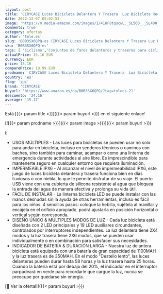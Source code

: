 ```yaml
---
layout: post
title: 'CIRYCASE Luces Bicicleta Delantera Y Trasera  Luz Bicicleta Recargable USB Súper Brillante  IPX6 Impermeable Luces para Bicicletas para Montar Noche/Acampar  8+12 Iluminación Modos & Batería Duradera'
date: 2022-12-07 09:02:53
image: 'https://m.media-amazon.com/images/I/41HF8tqucwL._SL500_._SL400_.jpg'
comments: true
category: ofertas
author: 'tole.es'
slug: 'B0B3SX6QPQ-es CIRYCASE Luces Bicicleta Delantera Y Trasera Luz Bicicleta...'
sku: 'B0B3SX6QPQ-es'
tags: [ 'Ciclismo','Conjuntos de faros delanteros y traseros para ciclismo','Deportes y aire libre','Luces y reflectores de ciclismo','Ropa y equipo para deportes','bicicleta','cirycase','🇪🇸', ]
actualPrice: 15.16 EUR
currency: EUR
price: 15.16
comparePrice: 19.99 EUR
prodname: 'CIRYCASE Luces Bicicleta Delantera Y Trasera  Luz Bicicleta Recargable USB Súper Brillante  IPX6 Impermeable Luces para Bicicletas para Montar Noche/Acampar  8+12 Iluminación Modos & Batería Duradera'
country: 'es'
flag: '🇪🇸'
brand: 'CIRYCASE'
buyurl: 'https://www.amazon.es/dp/B0B3SX6QPQ/?tag=tolees-21'
descuento: '24.16'
average: '15.17'
---
```


Está [{{< param title >}}]({{< param buyurl >}}) en el siguiente enlace!

[![{{< param prodname >}}]({{< param image >}})]({{< param buyurl >}})

ℹ️:

- USOS MÚLTIPLES - Las luces para bicicletas se pueden usar no solo para andar en bicicleta, incluso en senderos técnicos o caminos con baches, sino también para caminar, acampar o como una linterna de emergencia durante actividades al aire libre. Es imprescindible para mantenerte seguro en cualquier entorno que requiera iluminación.
- IMPERMEABLE IPX6 - Al alcanzar el nivel de impermeabilidad IPX6, este juego de luces bicicleta delantera y trasera funciona bien en días lluviosos o con niebla, lo que le permite disfrutar de su viaje. El puerto USB viene con una cubierta de silicona resistente al agua que bloquea la entrada del agua de manera efectiva y prolonga su vida útil.
- FÁCIL DE INSTALAR - La linterna bicicleta LED se puede instalar con las manos desnudas sin la ayuda de otras herramientas, incluso es fácil para los niños. 4 sencillos pasos: coloque la hebilla, sujétela al manillar y encájela en el orificio apropiado, podrá ajustarla en posición horizontal o vertical según corresponda.
- DISEÑO ÚNICO & MÚLTIPLES MODOS DE LUZ - Cada luz bicicleta está diseñada con 2 LED principales y 19 LED auxiliares circundantes, controlados por interruptores independientes. La luz delantera tiene 2X4 modos y la luz trasera tiene 2X6 modos, que se pueden usar individualmente o en combinación para satisfacer sus necesidades.
- INDICADOR DE BATERÍA & DURACIÓN LARGA - Nuestra luz delantera bicicleta está equipada con una batería de gran capacidad de 1100MAH y la luz trasera es de 350MAH. En el modo "Destello lento", las luces delanteras pueden durar hasta 58 horas y la luz trasera hasta 25 horas. Cuando la batería está por debajo del 20%, el indicador en el interruptor parpadeará en verde para recordarle que cargue la luz, nunca se preocupe por quedarse sin energía.

[🛒 Ver la oferta!!]({{< param buyurl >}})
